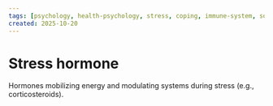 ```yaml
---
tags: [psychology, health-psychology, stress, coping, immune-system, social-support, personality]
created: 2025-10-20
---
```

# Stress hormone

Hormones mobilizing energy and modulating systems during stress (e.g., corticosteroids).
